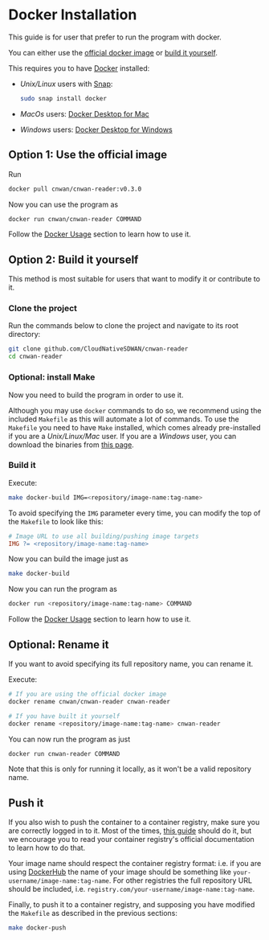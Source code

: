 # Docker Installation

This guide is for user that prefer to run the program with docker.

You can either use the [official docker image](#use-the-official-image) or [build it yourself](#build-it-yoursel).

This requires you to have [Docker](https://www.docker.com/get-started) installed:

* *Unix/Linux* users with [Snap](https://snapcraft.io/docs/installing-snapd):

  ```bash
  sudo snap install docker
  ```

* *MacOs* users: [Docker Desktop for Mac](https://hub.docker.com/editions/community/docker-ce-desktop-mac/)
* *Windows* users: [Docker Desktop for Windows](https://hub.docker.com/editions/community/docker-ce-desktop-windows/)

## Option 1: Use the official image

Run

```bash
docker pull cnwan/cnwan-reader:v0.3.0
```

Now you can use the program as

```bash
docker run cnwan/cnwan-reader COMMAND
```

Follow the [Docker Usage](./docker_usage.md) section to learn how to use it.

## Option 2: Build it yourself

This method is most suitable for users that want to modify it or contribute to it.

### Clone the project

Run the commands below to clone the project and navigate to its root directory:

```bash
git clone github.com/CloudNativeSDWAN/cnwan-reader
cd cnwan-reader
```

### Optional: install Make

Now you need to build the program in order to use it.

Although you may use `docker` commands to do so, we recommend using the included `Makefile` as this will automate a lot of commands. To use the `Makefile` you need to have `Make` installed, which comes already pre-installed if you are a *Unix/Linux/Mac* user. If you are a *Windows* user, you can download the binaries from [this page](http://gnuwin32.sourceforge.net/packages/make.htm).

### Build it

Execute:

```bash
make docker-build IMG=<repository/image-name:tag-name>
```

To avoid specifying the `IMG` parameter every time, you can modify the top of the `Makefile` to look like this:

```Makefile
# Image URL to use all building/pushing image targets
IMG ?= <repository/image-name:tag-name>
```

Now you can build the image just as

```bash
make docker-build
```

Now you can run the program as

```bash
docker run <repository/image-name:tag-name> COMMAND
```

Follow the [Docker Usage](./docker_usage.md) section to learn how to use it.

## Optional: Rename it

If you want to avoid specifying its full repository name, you can rename it.

Execute:

```bash
# If you are using the official docker image
docker rename cnwan/cnwan-reader cnwan-reader

# If you have built it yourself
docker rename <repository/image-name:tag-name> cnwan-reader
```

You can now run the program as just

```bash
docker run cnwan-reader COMMAND
```

Note that this is only for running it locally, as it won't be a valid repository name.

## Push it

If you also wish to push the container to a container registry, make sure you are correctly logged in to it. Most of the times, [this guide](https://docs.docker.com/engine/reference/commandline/login/) should do it, but we encourage you to read your container registry's official documentation to learn how to do that.

Your image name should respect the container registry format: i.e. if you are using [DockerHub](https://hub.docker.com/) the name of your image should be something like `your-username/image-name:tag-name`. For other registries the full repository URL should be included, i.e. `registry.com/your-username/image-name:tag-name`.

Finally, to push it to a container registry, and supposing you have modified the `Makefile` as described in the previous sections:

```bash
make docker-push
```
